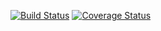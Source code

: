 [![Build Status](https://img.shields.io/travis/doctuary/fcc-voting-app.svg?style=flat-square)](https://travis-ci.org/doctuary/fcc-voting-app)
[![Coverage Status](https://img.shields.io/coveralls/doctuary/fcc-voting-app.svg?style=flat-square)](https://coveralls.io/github/doctuary/fcc-voting-app?branch=master)